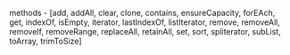 methods - 
[add,
addAll,
clear, 
clone,
contains,
ensureCapacity,
forEAch,
get,
indexOf, 
isEmpty,
iterator,
lastIndexOf, 
listIterator,
remove,
removeAll, 
removeIf,
removeRange, 
replaceAll, 
retainAll,
set, 
sort,
spliterator,
subList, 
toArray,
trimToSize]
